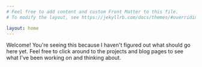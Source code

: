 ```yaml
---
# Feel free to add content and custom Front Matter to this file.
# To modify the layout, see https://jekyllrb.com/docs/themes/#overriding-theme-defaults

layout: home
---
```


Welcome! You're seeing this because I haven't figured out what should go here yet. Feel free to click around to the projects and blog pages to see what I've been working on and thinking about.
